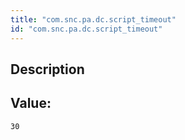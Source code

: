 ```yaml
---
title: "com.snc.pa.dc.script_timeout"
id: "com.snc.pa.dc.script_timeout"
---
```

## Description



## Value: 
```
30
```